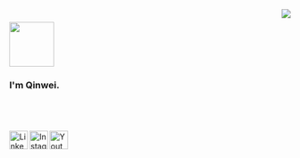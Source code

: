 <img align="right" src="https://github-readme-stats.vercel.app/api?username=weitieda&show_icons=true&icon_color=4f95f0&text_color=718096&bg_color=ffffff&hide_title=true&count_private=true&include_all_commits=true" />

### <img src="asset/hey.gif" width="80 px"/> 
<!-- hey.gif 由 张duangduang 设计（https://sticker.weixin.qq.com/cgi-bin/mmemoticon-bin/emoticonview?oper=single&t=shop/detail&productid=aL2PCfwK/89qO7sF6/+I+UDhfwEjhec2ZNvdnLLJRd/PqU/Qxu91jFOUFT/ZD2cpB8S/eYVbIPuSYEyHQk3II4ZhaG2QoXHrGk4v5H7PymnM=）若有侵权，请通过邮件 hi[at]tiedawei.com 联系我删除 -->
### I'm Qinwei. 

<br />

#

[<img align="left" alt="LinkedIn" width="33px" src="https://img.icons8.com/fluent/96/000000/linkedin.png" />][linkedin] 
[<img align="left" alt="Instagram" width="33px" src="https://img.icons8.com/fluent/96/000000/instagram-new.png" />][instagram]
[<img align="left" alt="Youtube" width="33px" src="https://img.icons8.com/fluent/96/000000/youtube-play.png" />][ytb]

[instagram]: https://instagram.com/twei3
[linkedin]: https://linkedin.com/in/tieda
[ytb]: https://www.youtube.com/channel/UC_k166vBPbUmyflrHuoP_3w
